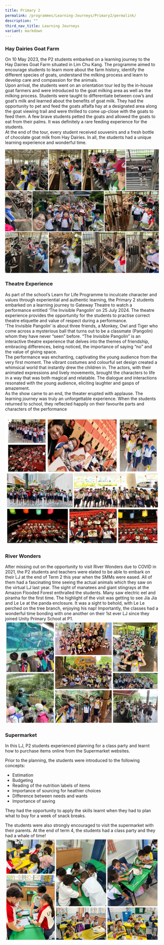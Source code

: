 ```yaml
---
title: Primary 2
permalink: /programmes/Learning-Journeys/Primary2/permalink/
description: ""
third_nav_title: Learning Journeys
variant: markdown
---
```

### **Hay Dairies Goat Farm**
On 10 May 2023, the P2 students embarked on a learning journey to the Hay Dairies Goat Farm situated in Lim Chu Kang. The programme aimed to encourage students to learn more about the farm history, identify the different species of goats, understand the milking process and learn to develop care and compassion for the animals.  
Upon arrival, the students went on an orientation tour led by the in-house goat farmers and were introduced to the goat milking area as well as the milking process. Students were taught to differentiate between cow’s and goat’s milk and learned about the benefits of goat milk.  They had the opportunity to pet and feed the goats alfalfa hay at a designated area along the goat viewing trail and were thrilled to come up-close with the goats to feed them. A few brave students petted the goats and allowed the goats to eat from their palms. It was definitely a rare feeding experience for the students.<br>
At the end of the tour, every student received souvenirs and a fresh bottle of chocolate goat milk from Hay Dairies. In all, the students had a unique learning experience and wonderful time.

![](/images/Learning%20Journeys/2023/Primary%202/p2%20lj%20hay%20dairies.png)

### **Theatre Experience**
As part of the school’s Learn for Life Programme to inculcate character and values through experiential and authentic learning, the Primary 2 students embarked on a learning journey to Gateway Theatre to watch a performance entitled ‘The Invisible Pangolin’ on 25 July 2024.  The theatre experience provides the opportunity for the students to practise correct theatre etiquette and value of respect during a performance.<br>
‘The Invisible Pangolin’ is about three friends, a Monkey, Owl and Tiger who come across a mysterious ball that turns out to be a classmate (Pangolin) whom they have never “seen” before. “The Invisible Pangolin” is an interactive theatre experience that delves into the themes of friendship, embracing differences, being noticed, the importance of saying “no” and the value of giving space. <br>
The performance was enchanting, captivating the young audience from the very first moment. The vibrant costumes and colourful set design created a whimsical world that instantly drew the children in. The actors, with their animated expressions and lively movements, brought the characters to life in a way that was both magical and relatable. The dialogue and interactions resonated with the young audience, eliciting laughter and gasps of amazement. <br>
As the show came to an end, the theater erupted with applause. The learning journey was truly an unforgettable experience. When the students returned to school, they reflected happily on their favourite parts and characters of the performance


![](/images/Learning%20Journeys/2023/Primary%202/p2%20theatre%20exp1.jpg)

### **River Wonders**
After missing out on the opportunity to visit River Wonders due to COVID in 2021, the P2 students and teachers were elated to be able to embark on their LJ at the end of Term 2 this year when the SMMs were eased. All of them had a fascinating time seeing the actual animals which they saw on the virtual LJ last year. The sight of manatees and giant stingrays at the Amazon Flooded Forest enthralled the students. Many saw electric eel and piranha for the first time. The highlight of the visit was getting to see Jia Jia and Le Le at the panda enclosure. It was a sight to behold, with Le Le perched on the tree branch, enjoying his nap! Importantly, the classes had a wonderful time bonding with one another on their 1st ever LJ since they joined Unity Primary School at P1.
![](/images/Learning%20Journeys/2022/Primary%202/2022%20P2%20River%20Wonders.jpg)

### **Supermarket**
In this LJ, P2 students experienced planning for a class party and learnt how to purchase items online from the Supermarket websites.

Prior to the planning, the students were introduced to the following concepts:
* Estimation
* Budgeting
* Reading of the nutrition labels of items
* Importance of sourcing for heathier choices
* Difference between needs and wants
*  Importance of saving

They had the opportunity to apply the skills learnt when they had to plan what to buy for a week of snack breaks.

The students were also strongly encouraged to visit the supermarket with their parents. At the end of term 4, the students had a class party and they had a whale of time!
![](/images/Learning%20Journeys/2022/Primary%202/2022%20P2%20Supermarket.jpg)